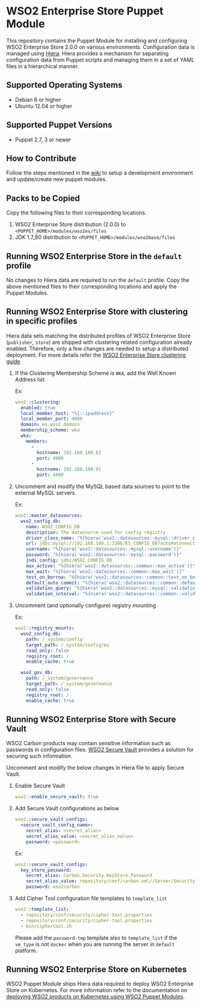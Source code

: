 # WSO2 Enterprise Store Puppet Module

This repository contains the Puppet Module for installing and configuring WSO2 Enterprise Store 2.0.0 on various environments. Configuration data is managed using [Hiera](http://docs.puppetlabs.com/hiera/1/). Hiera provides a mechanism for separating configuration data from Puppet scripts and managing them in a set of YAML files in a hierarchical manner.

## Supported Operating Systems

- Debian 6 or higher
- Ubuntu 12.04 or higher

## Supported Puppet Versions

- Puppet 2.7, 3 or newer

## How to Contribute
Follow the steps mentioned in the [wiki](https://github.com/wso2/puppet-modules/wiki) to setup a development environment and update/create new puppet modules.

## Packs to be Copied

Copy the following files to their corresponding locations.

1. WSO2 Enterprise Store distribution (2.0.0) to `<PUPPET_HOME>/modules/wso2es/files`
2. JDK 1.7_80 distribution to `<PUPPET_HOME>/modules/wso2base/files`

## Running WSO2 Enterprise Store in the `default` profile
No changes to Hiera data are required to run the `default` profile.  Copy the above mentioned files to their corresponding locations and apply the Puppet Modules.

## Running WSO2 Enterprise Store with clustering in specific profiles
Hiera data sets matching the distributed profiles of WSO2 Enterprise Store (`publisher`, `store`) are shipped with clustering related configuration already enabled. Therefore, only a few changes are needed to setup a distributed deployment. For more details refer the [WSO2 Enterprise Store clustering guide](https://docs.wso2.com/display/CLUSTER44x/Clustering+ES+2.0.0)

1. If the Clustering Membership Scheme is `WKA`, add the Well Known Address list.

   Ex:
    ```yaml
    wso2::clustering:
      enabled: true
      local_member_host: "%{::ipaddress}"
      local_member_port: 4000
      domain: es.wso2.domain
      membership_scheme: wka
      wka:
        members:
          -
            hostname: 192.168.100.82
            port: 4000
          -
            hostname: 192.168.100.81
            port: 4000
    ```

2. Uncomment and modify the MySQL based data sources to point to the external MySQL servers.

   Ex:
    ```yaml
    wso2::master_datasources:
      wso2_config_db:
        name: WSO2_CONFIG_DB
        description: The datasource used for config registry
        driver_class_name: "%{hiera('wso2::datasources::mysql::driver_class_name')}"
        url: jdbc:mysql://192.168.100.1:3306/ES_CONFIG_DB?autoReconnect=true
        username: "%{hiera('wso2::datasources::mysql::username')}"
        password: "%{hiera('wso2::datasources::mysql::password')}"
        jndi_config: jdbc/WSO2_CONFIG_DB
        max_active: "%{hiera('wso2::datasources::common::max_active')}"
        max_wait: "%{hiera('wso2::datasources::common::max_wait')}"
        test_on_borrow: "%{hiera('wso2::datasources::common::test_on_borrow')}"
        default_auto_commit: "%{hiera('wso2::datasources::common::default_auto_commit')}"
        validation_query: "%{hiera('wso2::datasources::mysql::validation_query')}"
        validation_interval: "%{hiera('wso2::datasources::common::validation_interval')}"
    ```

3. Uncomment (and optionally configure) registry mounting

   Ex:
    ```yaml
    wso2::registry_mounts:
      wso2_config_db:
        path: /_system/config
        target_path: /_system/config/es
        read_only: false
        registry_root: /
        enable_cache: true

      wso2_gov_db:
        path: /_system/governance
        target_path: /_system/governance
        read_only: false
        registry_root: /
        enable_cache: true
    ```

## Running WSO2 Enterprise Store with Secure Vault
WSO2 Carbon products may contain sensitive information such as passwords in configuration files. [WSO2 Secure Vault](https://docs.wso2.com/display/Carbon444/Securing+Passwords+in+Configuration+Files) provides a solution for securing such information.

Uncomment and modify the below changes in Hiera file to apply Secure Vault.

1. Enable Secure Vault

    ```yaml
    wso2::enable_secure_vault: true
    ```

2. Add Secure Vault configurations as below

    ```yaml
    wso2::secure_vault_configs:
      <secure_vault_config_name>:
        secret_alias: <secret_alias>
        secret_alias_value: <secret_alias_value>
        password: <password>
    ```

    Ex:
    ```yaml
    wso2::secure_vault_configs:
      key_store_password:
        secret_alias: Carbon.Security.KeyStore.Password
        secret_alias_value: repository/conf/carbon.xml//Server/Security/KeyStore/Password,false
        password: wso2carbon
    ```

3. Add Cipher Tool configuration file templates to `template_list`

    ```yaml
    wso2::template_list:
      - repository/conf/security/cipher-text.properties
      - repository/conf/security/cipher-tool.properties
      - bin/ciphertool.sh
    ```

    Please add the `password-tmp` template also to `template_list` if the `vm_type` is not `docker` when you are running the server in `default` platform.

## Running WSO2 Enterprise Store on Kubernetes
WSO2 Puppet Module ships Hiera data required to deploy WSO2 Enterprise Store on Kubernetes. For more information refer to the documentation on [deploying WSO2 products on Kubernetes using WSO2 Puppet Modules](https://docs.wso2.com/display/PM200/Deploying+WSO2+Products+on+Kubernetes+Using+WSO2+Puppet+Modules).
